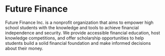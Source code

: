 # Future Finance

Future Finance Inc. is a nonprofit organization that aims to empower high school students with the knowledge and tools to achieve financial independence and security. We provide accessible financial education, host knowledge competitions, and offer scholarship opportunities to help students build a solid financial foundation and make informed decisions about their money.
